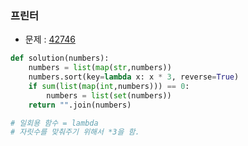 ### 프린터

- 문제 : [42746](https://programmers.co.kr/learn/courses/30/lessons/42746)

```python
def solution(numbers):
    numbers = list(map(str,numbers))
    numbers.sort(key=lambda x: x * 3, reverse=True)
    if sum(list(map(int,numbers))) == 0:
    	numbers = list(set(numbers))
    return "".join(numbers)

# 일회용 함수 = lambda
# 자릿수를 맞춰주기 위해서 *3을 함.
```

